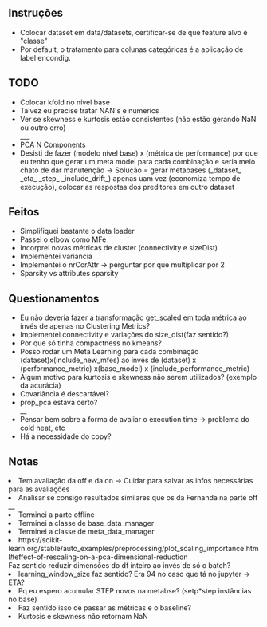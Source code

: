 ## Instruções
 <ul>
    <li>Colocar dataset em data/datasets, certificar-se de que feature alvo é "classe"</li>
    <li> Por default, o tratamento para colunas categóricas é a aplicação de label encondig.</li>
 </ul> 

## TODO
<ul>
   <li>Colocar kfold no nível base</li>
   <li>Talvez eu precise tratar NAN's e numerics</li>
   <li>Ver se skewness e kurtosis estão consistentes (não estão gerando NaN ou outro erro)</li>
   ___
   <li>PCA N Components</li>
   <li>Desisti de fazer (modelo nível base) x (métrica de performance) por que eu tenho que gerar um meta model para cada combinação e seria meio chato de dar manutenção -> Solução = gerar metabases (_dataset_ _eta_ _step_ _include_drift_) apenas uam vez (economiza tempo de execução), colocar as respostas dos preditores em outro dataset</li>
</ul>


## Feitos
<ul>
   <li>Simplifiquei bastante o data loader</li>
   <li>Passei o elbow como MFe</li>
   <li>Incorprei novas métricas de cluster (connectivity e sizeDist)</li>
   <li>Implementei variancia</li>
   <li>Implementei o nrCorAttr -> perguntar por que multiplicar por 2</li>
   <li>Sparsity vs attributes sparsity</li>
</ul>


## Questionamentos 
<ul>
   <li>Eu não deveria fazer a transformação get_scaled em toda métrica ao invés de apenas no Clustering Metrics?</li>
   <li>Implementei connectivity e  variações do size_dist(faz sentido?)</li>
   <li>Por que só tinha compactness no kmeans?</li>
   <li>Posso rodar um Meta Learning para cada combinação (dataset)x(include_new_mfes) ao invés de (dataset) x (performance_metric) x(base_model) x (include_performance_metric)
   </li>
   <li>Algum motivo para kurtosis e skewness não serem utilizados? (exemplo da acurácia)</li>
   <li>Covariância é descartável?</li>
   <li>prop_pca estava certo?</li>
   __
   <li>Pensar bem sobre a forma de avaliar o execution time -> problema do cold heat, etc</li>   
   <li>Há a necessidade do copy?</li>   
</ul>

## Notas
<li> Tem avaliação da off e da on -> Cuidar para salvar as infos necessárias para as avaliações</li>
<li> Analisar se consigo resultados similares que os da Fernanda na parte off</li>
__
<li>Terminei a parte offline</li>
<li>Terminei a classe de base_data_manager</li>
<li>Terminei a classe de meta_data_manager</li>
<li>https://scikit-learn.org/stable/auto_examples/preprocessing/plot_scaling_importance.html#effect-of-rescaling-on-a-pca-dimensional-reduction</li>
</li>Faz sentido reduzir dimensões do df inteiro ao invés de só o batch?</li>
<li>learning_window_size faz sentido? Era 94 no caso que tá no  jupyter -> ETA?</li>
<li>Pq eu espero acumular STEP novos na metabse? (setp*step instâncias no base)</li>
<li>Faz sentido isso de passar as métricas e o baseline?</li>
<li>Kurtosis e skewness não retornam NaN</li>
